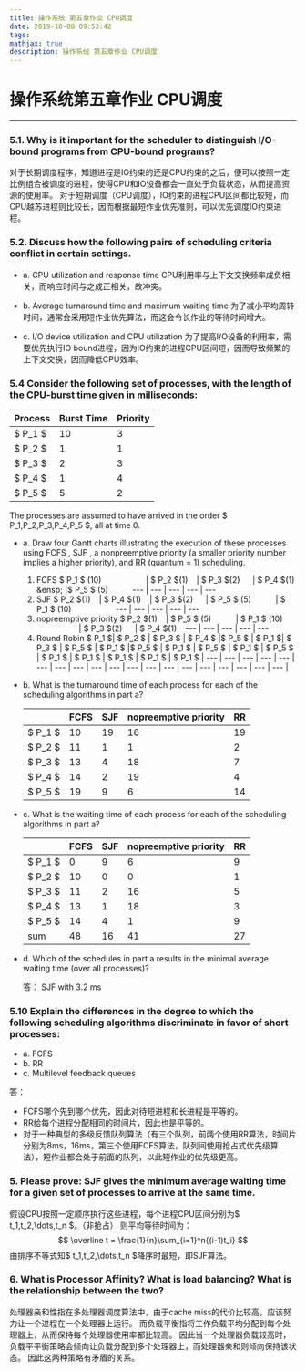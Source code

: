 ```yaml
---
title: 操作系统 第五章作业 CPU调度
date: 2019-10-08 09:53:42
tags:
mathjax: true
description: 操作系统 第五章作业 CPU调度
---
```

# 操作系统第五章作业 CPU调度
---

### 5.1. Why is it important for the scheduler to distinguish I/O-bound programs from CPU-bound programs?
对于长期调度程序，知道进程是IO约束的还是CPU约束的之后，便可以按照一定比例组合被调度的进程，使得CPU和IO设备都会一直处于负载状态，从而提高资源的使用率。
对于短期调度（CPU调度），IO约束的进程CPU区间都比较短，而CPU越苏进程则比较长，因而根据最短作业优先准则，可以优先调度IO约束进程。
### 5.2. Discuss how the following pairs of scheduling criteria conflict in certain settings. 

- a. CPU utilization and response time
CPU利用率与上下文交换频率成负相关，而响应时间与之成正相关，故冲突。

- b. Average turnaround time and maximum waiting time
为了减小平均周转时间，通常会采用短作业优先算法，而这会令长作业的等待时间增大。

- c. I/O device utilization and CPU utilization
为了提高I/O设备的利用率，需要优先执行IO bound进程，因为IO约束的进程CPU区间短，因而导致频繁的上下文交换，因而降低CPU效率。

### 5.4 Consider the following set of processes, with the length of the CPU-burst time given in milliseconds:

Process | Burst Time    | Priority
---     | ---           | ---
$ P_1 $ | 10            | 3
$ P_2 $ | 1             | 1
$ P_3 $ | 2             | 3
$ P_4 $ | 1             | 4
$ P_5 $ | 5             | 2

The processes are assumed to have arrived in the order $ P_1,P_2,P_3,P_4,P_5 $, all at time 0.
- a. Draw four Gantt charts illustrating the execution of these processes using FCFS , SJF , a nonpreemptive priority (a smaller priority number implies a higher priority), and RR (quantum = 1) scheduling.
    1. FCFS
        $ P_1 $ (10) &emsp;&emsp;&emsp;&emsp;&emsp; | $ P_2 $(1) &ensp; | $ P_3 $(2) &emsp; | $ P_4 $(1) &ensp; |$ P_5 $  (5) &emsp;&emsp;&ensp;
        --- | --- | --- | --- | ---
    2. SJF
        $ P_2 $(1) &ensp;  | $ P_4 $(1) &ensp; | $ P_3 $(2) &emsp; | $ P_5 $  (5) &emsp;&emsp;&ensp; | $ P_1 $ (10) &emsp;&emsp;&emsp;&emsp;&emsp;
        --- | --- | --- | --- | ---
    3. nopreemptive priority
        $ P_2 $(1) &ensp;  | $ P_5 $  (5) &emsp;&emsp;&ensp; | $ P_1 $ (10) &emsp;&emsp;&emsp;&emsp;&emsp; | $ P_3 $(2) &emsp; | $ P_4 $(1) &ensp;
        --- | --- | --- | --- | ---
    4. Round Robin
        $ P_1 $| $ P_2 $ | $ P_3 $ | $ P_4 $ |$ P_5 $ | $ P_1 $| $ P_3 $ | $ P_5 $ | $ P_1 $ |$ P_5 $ | $ P_1 $ | $ P_5 $ | $ P_1 $ | $ P_5 $ | $ P_1 $ | $ P_1 $ | $ P_1 $ | $ P_1 $ | $ P_1 $ |
        --- | --- | --- | --- | --- | --- | --- | --- | --- | --- | --- | --- | --- | --- | --- | --- | --- | --- | --- |
- b. What is the turnaround time of each process for each of the scheduling algorithms in part a?

    &ensp;  | FCFS  | SJF   | nopreemptive priority     | RR
    ---     | ---   | ---   | ---                       | --- 
    $ P_1 $ | 10    | 19    | 16                        | 19
    $ P_2 $ | 11    | 1     | 1                         | 2
    $ P_3 $ | 13    | 4     | 18                        | 7
    $ P_4 $ | 14    | 2     | 19                        | 4
    $ P_5 $ | 19    | 9     | 6                         | 14

- c. What is the waiting time of each process for each of the scheduling algorithms in part a?

    &ensp;  | FCFS  | SJF   | nopreemptive priority     | RR
    ---     | ---   | ---   | ---                       | --- 
    $ P_1 $ | 0     | 9     | 6                         | 9
    $ P_2 $ | 10    | 0     | 0                         | 1
    $ P_3 $ | 11    | 2     | 16                        | 5
    $ P_4 $ | 13    | 1     | 18                        | 3
    $ P_5 $ | 14    | 4     | 1                         | 9
    sum     | 48    | 16    | 41                        | 27
- d. Which of the schedules in part a results in the minimal average waiting time (over all processes)?

    答： SJF with 3.2 ms
### 5.10 Explain the differences in the degree to which the following scheduling algorithms discriminate in favor of short processes:

- a. FCFS
- b. RR
- c. Multilevel feedback queues

答：
- FCFS哪个先到哪个优先，因此对待短进程和长进程是平等的。
- RR给每个进程分配相同的时间片，因此也是平等的。
- 对于一种典型的多级反馈队列算法（有三个队列，前两个使用RR算法，时间片分别为8ms，16ms，第三个使用FCFS算法，队列间使用抢占式优先级算法），短作业都会处于前面的队列，以此短作业的优先级更高。


### 5. Please prove: SJF gives the minimum average waiting time for a given set of processes to arrive at the same time.
假设CPU按照一定顺序执行这些进程，每个进程CPU区间分别为$ t_1,t_2,\dots,t_n $。（非抢占）
则平均等待时间为：
$$
    \overline t = \frac{1}{n}\sum_{i=1}^n{(i-1)t_i}
$$
由排序不等式知$ t_1,t_2,\dots,t_n $降序时最短，即SJF算法。

### 6. What is Processor Affinity? What is load balancing? What is the relationship between the two?
处理器亲和性指在多处理器调度算法中，由于cache miss的代价比较高，应该努力让一个进程在一个处理器上运行。
而负载平衡指将工作负载平均分配到每个处理器上，从而保持每个处理器使用率都比较高。
因此当一个处理器负载较高时，负载平平衡策略会倾向让负载分配到多个处理器上，而处理器亲和则倾向保持该状态。
因此这两种策略有矛盾的关系。
